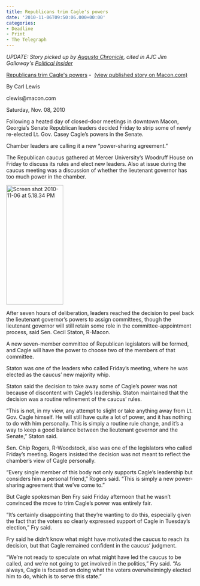 ```yaml
---
title: Republicans trim Cagle's powers
date: '2010-11-06T09:50:06.000+00:00'
categories:
- Deadline
- Print
- The Telegraph
---
```


<p><em>UPDATE: Story picked up by </em><a href="http://chronicle.augusta.com/latest-news/2010-11-06/republicans-trim-lt-gov-cagles-powers?v=1289035239"><em>Augusta Chronicle</em></a><em>, cited in AJC Jim Galloway's </em><em><a href="http://blogs.ajc.com/political-insider-jim-galloway/2010/11/06/how-a-freshly-elected-casey-cagle-was-stripped-of-power/">Political Insider</a></em></p>
<p><a href="http://carlvlewis.net/wp-content/uploads/2010/11/Screen-shot-2010-11-06-at-5.18.34-PM.png"> </a></p>
<p><a href="http://www.macon.com/2010/11/06/1330589/republicans-trim-cagles-powers.html">Republicans trim Cagle's powers</a> -  <a href="http://www.macon.com/2010/11/06/1330589/republicans-trim-cagles-powers.html">(view published story on Macon.com)</a></p>
<p>By Carl Lewis</p>
<p>clewis@macon.com</p>
<p>Saturday, Nov. 08, 2010</p>
<p><a href="{{ site.baseurl }}/assets/Screen-shot-2010-11-06-at-5.18.34-PM.png"></a></p>
<p>Following a heated day of closed-door meetings in downtown Macon, Georgia’s Senate Republican leaders decided Friday to strip some of newly re-elected Lt. Gov. Casey Cagle’s powers in the Senate.</p>
<p>Chamber leaders are calling it a new “power-sharing agreement.”</p>
<p>The Republican caucus gathered at Mercer University’s Woodruff House on Friday to discuss its rules and elect new leaders. Also at issue during the caucus meeting was a discussion of whether the lieutenant governor has too much power in the chamber.</p>
<p><img class="alignright size-medium wp-image-320" title="Screen shot 2010-11-06 at 5.18.34 PM" src="{{ site.baseurl }}/assets/Screen-shot-2010-11-06-at-5.18.34-PM.png" alt="Screen shot 2010-11-06 at 5.18.34 PM" width="152" height="318" /></p>
<p><!--more--></p>
<p>After seven hours of deliberation, leaders reached the decision to peel back the lieutenant governor’s powers to assign committees, though the lieutenant governor will still retain some role in the committee-appointment process, said Sen. Cecil Staton, R-Macon.</p>
<p>A new seven-member committee of Republican legislators will be formed, and Cagle will have the power to choose two of the members of that committee.</p>
<p>Staton was one of the leaders who called Friday’s meeting, where he was elected as the caucus’ new majority whip.</p>
<p>Staton said the decision to take away some of Cagle’s power was not because of discontent with Cagle’s leadership. Staton maintained that the decision was a routine refinement of the caucus’ rules.</p>
<p>“This is not, in my view, any attempt to slight or take anything away from Lt. Gov. Cagle himself. He will still have quite a lot of power, and it has nothing to do with him personally. This is simply a routine rule change, and it’s a way to keep a good balance between the lieutenant governor and the Senate,” Staton said.</p>
<p>Sen. Chip Rogers, R-Woodstock, also was one of the legislators who called Friday’s meeting. Rogers insisted the decision was not meant to reflect the chamber’s view of Cagle personally.</p>
<p>“Every single member of this body not only supports Cagle’s leadership but considers him a personal friend,” Rogers said. “This is simply a new power-sharing agreement that we’ve come to.”</p>
<p>But Cagle spokesman Ben Fry said Friday afternoon that he wasn’t convinced the move to trim Cagle’s power was entirely fair.</p>
<p>“It’s certainly disappointing that they’re wanting to do this, especially given the fact that the voters so clearly expressed support of Cagle in Tuesday’s election,” Fry said.</p>
<p>Fry said he didn’t know what might have motivated the caucus to reach its decision, but that Cagle remained confident in the caucus’ judgment.</p>
<p>“We’re not ready to speculate on what might have led the caucus to be called, and we’re not going to get involved in the politics,” Fry said. “As always, Cagle is focused on doing what the voters overwhelmingly elected him to do, which is to serve this state.”</p>
